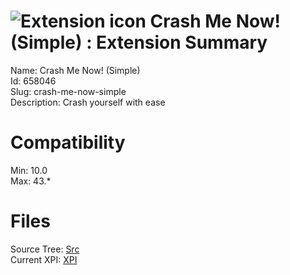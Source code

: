 # ![Extension icon](https://addons.thunderbird.net/user-media/addon_icons/658/658046-64.png?modified=1443507628) Crash Me Now! (Simple) : Extension Summary

Name: Crash Me Now! (Simple)  
Id: 658046  
Slug: crash-me-now-simple  
Description: Crash yourself with ease
  

# Compatibility
Min: 10.0  
Max: 43.*  

# Files

Source Tree: [Src](C:/Dev/Thunderbird/ThunderKdB/xall/xOther/658046-crash-me-now-simple/src)  
Current XPI: [XPI](C:/Dev/Thunderbird/ThunderKdB/xall/xOther/658046-crash-me-now-simple/xpi)  




